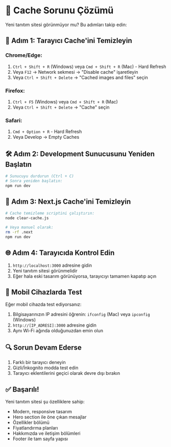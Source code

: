 # 🧹 Cache Sorunu Çözümü

Yeni tanıtım sitesi görünmüyor mu? Bu adımları takip edin:

## 🔄 Adım 1: Tarayıcı Cache'ini Temizleyin

### Chrome/Edge:
1. `Ctrl + Shift + R` (Windows) veya `Cmd + Shift + R` (Mac) - Hard Refresh
2. Veya `F12` → Network sekmesi → "Disable cache" işaretleyin
3. Veya `Ctrl + Shift + Delete` → "Cached images and files" seçin

### Firefox:
1. `Ctrl + F5` (Windows) veya `Cmd + Shift + R` (Mac)
2. Veya `Ctrl + Shift + Delete` → "Cache" seçin

### Safari:
1. `Cmd + Option + R` - Hard Refresh
2. Veya Develop → Empty Caches

## 🛠️ Adım 2: Development Sunucusunu Yeniden Başlatın

```bash
# Sunucuyu durdurun (Ctrl + C)
# Sonra yeniden başlatın:
npm run dev
```

## 🧹 Adım 3: Next.js Cache'ini Temizleyin

```bash
# Cache temizleme scriptini çalıştırın:
node clear-cache.js

# Veya manuel olarak:
rm -rf .next
npm run dev
```

## 🌐 Adım 4: Tarayıcıda Kontrol Edin

1. `http://localhost:3000` adresine gidin
2. Yeni tanıtım sitesi görünmelidir
3. Eğer hala eski tasarım görünüyorsa, tarayıcıyı tamamen kapatıp açın

## 📱 Mobil Cihazlarda Test

Eğer mobil cihazda test ediyorsanız:
1. Bilgisayarınızın IP adresini öğrenin: `ifconfig` (Mac) veya `ipconfig` (Windows)
2. `http://[IP_ADRESI]:3000` adresine gidin
3. Aynı Wi-Fi ağında olduğunuzdan emin olun

## 🔍 Sorun Devam Ederse

1. Farklı bir tarayıcı deneyin
2. Gizli/İnkognito modda test edin
3. Tarayıcı eklentilerini geçici olarak devre dışı bırakın

## ✅ Başarılı!

Yeni tanıtım sitesi şu özelliklere sahip:
- Modern, responsive tasarım
- Hero section ile öne çıkan mesajlar
- Özellikler bölümü
- Fiyatlandırma planları
- Hakkımızda ve iletişim bölümleri
- Footer ile tam sayfa yapısı 